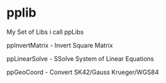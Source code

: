 # pplib
My Set of Libs i call ppLibs

ppInvertMatrix - Invert Square Matrix

ppLinearSolve - SSolve System of Linear Equations

ppGeoCoord - Convert SK42/Gauss Krueger/WGS84
